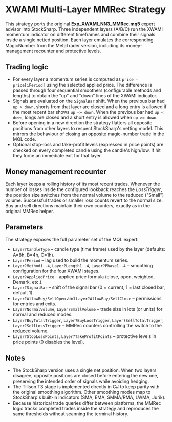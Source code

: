 # XWAMI Multi-Layer MMRec Strategy

This strategy ports the original **Exp_XWAMI_NN3_MMRec.mq5** expert advisor into StockSharp. Three independent layers (A/B/C) run the XWAMI momentum indicator on different timeframes and combine their signals inside a single netted position. Each layer emulates the corresponding MagicNumber from the MetaTrader version, including its money-management recounter and protective levels.

## Trading logic

* For every layer a momentum series is computed as `price - price[iPeriod]` using the selected applied price. The difference is passed through four sequential smoothers (configurable methods and lengths) to obtain the "up" and "down" lines of the XWAMI indicator.
* Signals are evaluated on the `SignalBar` shift. When the previous bar had `up > down`, shorts from that layer are closed and a long entry is allowed if the most recent bar shows `up <= down`. When the previous bar had `up < down`, longs are closed and a short entry is allowed when `up >= down`.
* Before opening in a new direction the strategy flatters all opposite positions from other layers to respect StockSharp's netting model. This mirrors the behaviour of closing an opposite magic-number trade in the MQL code.
* Optional stop-loss and take-profit levels (expressed in price points) are checked on every completed candle using the candle's high/low. If hit they force an immediate exit for that layer.

## Money management recounter

Each layer keeps a rolling history of its most recent trades. Whenever the number of losses inside the configured lookback reaches the *LossTrigger*, the position size switches from the normal volume to the reduced ("Small") volume. Successful trades or smaller loss counts revert to the normal size. Buy and sell directions maintain their own counters, exactly as in the original MMRec helper.

## Parameters

The strategy exposes the full parameter set of the MQL expert:

* `Layer?CandleType` – candle type (time frame) used by the layer (defaults: A=8h, B=4h, C=1h).
* `Layer?Period` – lag used to build the momentum series.
* `Layer?Method1..4`, `Layer?Length1..4`, `Layer?Phase1..4` – smoothing configuration for the four XWAMI stages.
* `Layer?AppliedPrice` – applied price formula (close, open, weighted, Demark, etc.).
* `Layer?SignalBar` – shift of the signal bar (0 = current, 1 = last closed bar, default 1).
* `Layer?AllowBuy/SellOpen` and `Layer?AllowBuy/SellClose` – permissions for entries and exits.
* `Layer?NormalVolume`, `Layer?SmallVolume` – trade size in lots (or units) for normal and reduced modes.
* `Layer?BuyTotalTrigger`, `Layer?BuyLossTrigger`, `Layer?SellTotalTrigger`, `Layer?SellLossTrigger` – MMRec counters controlling the switch to the reduced volume.
* `Layer?StopLossPoints`, `Layer?TakeProfitPoints` – protective levels in price points (0 disables the level).

## Notes

* The StockSharp version uses a single net position. When two layers disagree, opposite positions are closed before entering the new one, preserving the intended order of signals while avoiding hedging.
* The Tillson T3 stage is implemented directly in C# to keep parity with the original smoothing algorithm. Other smoothing modes map to StockSharp's built-in indicators (SMA, EMA, SMMA/RMA, LWMA, Jurik).
* Because historical trade queries differ between platforms, the MMRec logic tracks completed trades inside the strategy and reproduces the same thresholds without scanning the terminal history.
